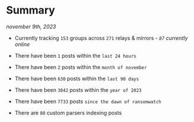 
# Summary
_november 9th, 2023_

- Currently tracking `153` groups across `271` relays & mirrors - _`87` currently online_

- There have been `1` posts within the `last 24 hours`

- There have been `2` posts within the `month of november`

- There have been `630` posts within the `last 90 days`

- There have been `3042` posts within the `year of 2023`

- There have been `7733` posts `since the dawn of ransomwatch`

- There are `80` custom parsers indexing posts
